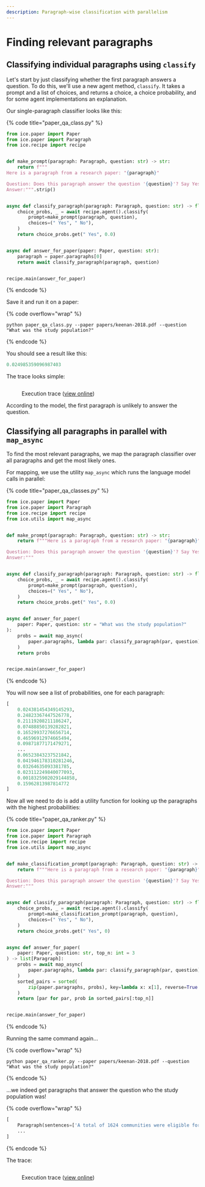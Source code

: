 ```yaml
---
description: Paragraph-wise classification with parallelism
---
```


# Finding relevant paragraphs

## Classifying individual paragraphs using `classify`

Let's start by just classifying whether the first paragraph answers a question. To do this, we'll use a new agent method, `classify`. It takes a prompt and a list of choices, and returns a choice, a choice probability, and for some agent implementations an explanation.

Our single-paragraph classifier looks like this:

{% code title="paper_qa_class.py" %}
```python
from ice.paper import Paper
from ice.paper import Paragraph
from ice.recipe import recipe


def make_prompt(paragraph: Paragraph, question: str) -> str:
    return f"""
Here is a paragraph from a research paper: "{paragraph}"

Question: Does this paragraph answer the question '{question}'? Say Yes or No.
Answer:""".strip()


async def classify_paragraph(paragraph: Paragraph, question: str) -> float:
    choice_probs, _ = await recipe.agent().classify(
        prompt=make_prompt(paragraph, question),
        choices=(" Yes", " No"),
    )
    return choice_probs.get(" Yes", 0.0)


async def answer_for_paper(paper: Paper, question: str):
    paragraph = paper.paragraphs[0]
    return await classify_paragraph(paragraph, question)


recipe.main(answer_for_paper)
```
{% endcode %}

Save it and run it on a paper:

{% code overflow="wrap" %}
```shell
python paper_qa_class.py --paper papers/keenan-2018.pdf --question "What was the study population?"
```
{% endcode %}

You should see a result like this:

```python
0.024985359096987403
```

The trace looks simple:

<figure><img src="../../.gitbook/assets/Screenshot TZm32cpZ@2x.png" alt=""><figcaption><p>Execution trace (<a href="https://ice.ought.org/traces/01GE0VH9CKF25WJ7V65HAW8PKD">view online</a>)</p></figcaption></figure>

According to the model, the first paragraph is unlikely to answer the question.

## Classifying all paragraphs in parallel with `map_async`

To find the most relevant paragraphs, we map the paragraph classifier over all paragraphs and get the most likely ones.

For mapping, we use the utility `map_async` which runs the language model calls in parallel:

{% code title="paper_qa_classes.py" %}
```python
from ice.paper import Paper
from ice.paper import Paragraph
from ice.recipe import recipe
from ice.utils import map_async


def make_prompt(paragraph: Paragraph, question: str) -> str:
    return f"""Here is a paragraph from a research paper: "{paragraph}"

Question: Does this paragraph answer the question '{question}'? Say Yes or No.
Answer:"""


async def classify_paragraph(paragraph: Paragraph, question: str) -> float:
    choice_probs, _ = await recipe.agent().classify(
        prompt=make_prompt(paragraph, question),
        choices=(" Yes", " No"),
    )
    return choice_probs.get(" Yes", 0.0)


async def answer_for_paper(
    paper: Paper, question: str = "What was the study population?"
):
    probs = await map_async(
        paper.paragraphs, lambda par: classify_paragraph(par, question)
    )
    return probs


recipe.main(answer_for_paper)
```
{% endcode %}

You will now see a list of probabilities, one for each paragraph:

```python
[
    0.024381454349145293,
    0.24823367447526778,
    0.21119208211186247,
    0.07488850139282821,
    0.16529937276656714,
    0.46596912974665494,
    0.09871877171479271,
    ...
    0.06523843237521842,
    0.041946178310281246,
    0.03264635093381785,
    0.023112249840077093,
    0.0018325902029144858,
    0.15962813987814772
]
```

Now all we need to do is add a utility function for looking up the paragraphs with the highest probabilities:

{% code title="paper_qa_ranker.py" %}
```python
from ice.paper import Paper
from ice.paper import Paragraph
from ice.recipe import recipe
from ice.utils import map_async


def make_classification_prompt(paragraph: Paragraph, question: str) -> str:
    return f"""Here is a paragraph from a research paper: "{paragraph}"

Question: Does this paragraph answer the question '{question}'? Say Yes or No.
Answer:"""


async def classify_paragraph(paragraph: Paragraph, question: str) -> float:
    choice_probs, _ = await recipe.agent().classify(
        prompt=make_classification_prompt(paragraph, question),
        choices=(" Yes", " No"),
    )
    return choice_probs.get(" Yes", 0)


async def answer_for_paper(
    paper: Paper, question: str, top_n: int = 3
) -> list[Paragraph]:
    probs = await map_async(
        paper.paragraphs, lambda par: classify_paragraph(par, question)
    )
    sorted_pairs = sorted(
        zip(paper.paragraphs, probs), key=lambda x: x[1], reverse=True
    )
    return [par for par, prob in sorted_pairs[:top_n]]


recipe.main(answer_for_paper)
```
{% endcode %}

Running the same command again...

{% code overflow="wrap" %}
```shell
python paper_qa_ranker.py --paper papers/keenan-2018.pdf --question "What was the study population?"
```
{% endcode %}

...we indeed get paragraphs that answer the question who the study population was!

{% code overflow="wrap" %}
```python
[
    Paragraph(sentences=['A total of 1624 communities were eligible for inclusion in the trial on the basis of the most recent census (Fig. 1 ).', 'A random selection of 1533 communities were included in the current trial, and the remaining 91 were enrolled in smaller parallel trials at each site, in which additional microbiologic, anthropometric, and adverse-event data were collected.', 'In Niger, 1 community declined to participate and 20 were excluded because of census inaccuracies.', 'No randomization units were lost to follow-up after the initial census.'], sections=[Section(title='Participating Communities', number=None)], section_type='main'),
    ...
]
```
{% endcode %}

The trace:

<figure><img src="../../.gitbook/assets/Screenshot Zcfucb9z@2x.png" alt=""><figcaption><p>Execution trace (<a href="https://ice.ought.org/traces/01GE0VP66QPHGXNWQ31HDB16E6">view online</a>)</p></figcaption></figure>
